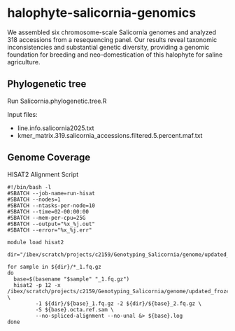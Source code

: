 # halophyte-salicornia-genomics
We assembled six chromosome-scale Salicornia genomes and analyzed 318 accessions from a resequencing panel. Our results reveal taxonomic inconsistencies and substantial genetic diversity, providing a genomic foundation for breeding and neo-domestication of this halophyte for saline agriculture.

## Phylogenetic tree
Run Salicornia.phylogenetic.tree.R 

Input files: 
- line.info.salicornia2025.txt
- kmer_matrix.319.salicornia_accessions.filtered.5.percent.maf.txt

## Genome Coverage
HISAT2 Alignment Script 

```
#!/bin/bash -l
#SBATCH --job-name=run-hisat
#SBATCH --nodes=1
#SBATCH --ntasks-per-node=10
#SBATCH --time=02-00:00:00
#SBATCH --mem-per-cpu=25G
#SBATCH --output="%x_%j.out"
#SBATCH --error="%x_%j.err"

module load hisat2

dir="/ibex/scratch/projects/c2159/Genotyping_Salicornia/genome/updated_frozen.genome/all_trimmmed_files"

for sample in ${dir}/*_1.fq.gz
do
  base=$(basename "$sample" "_1.fq.gz")
  hisat2 -p 12 -x /ibex/scratch/projects/c2159/Genotyping_Salicornia/genome/updated_frozen.genome/new/combined_europaea.fr.S.bigelovii.ref \
         -1 ${dir}/${base}_1.fq.gz -2 ${dir}/${base}_2.fq.gz \
         -S ${base}.octa.ref.sam \
         --no-spliced-alignment --no-unal &> ${base}.log
done
```



